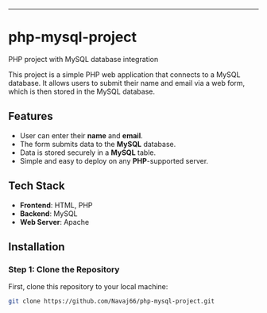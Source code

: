 ---
# php-mysql-project
PHP project with MySQL database integration

This project is a simple PHP web application that connects to a MySQL database. It allows users to submit their name and email via a web form, which is then stored in the MySQL database.

## **Features**
- User can enter their **name** and **email**.
- The form submits data to the **MySQL** database.
- Data is stored securely in a **MySQL** table.
- Simple and easy to deploy on any **PHP**-supported server.

## **Tech Stack**
- **Frontend**: HTML, PHP
- **Backend**: MySQL
- **Web Server**: Apache

## **Installation**

### **Step 1: Clone the Repository**
First, clone this repository to your local machine:
```bash
git clone https://github.com/Navaj66/php-mysql-project.git

